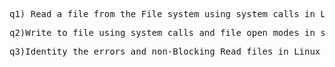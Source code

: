 <pre>q1) Read a file from the File system using system calls in Linux</pre>


<pre>q2)Write to file using system calls and file open modes in system calls in linux.</pre>

<pre>q3)Identity the errors and non-Blocking Read files in Linux</pre>

